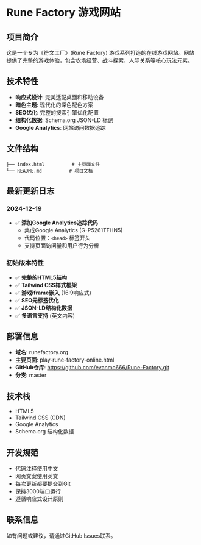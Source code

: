 # Rune Factory 游戏网站

## 项目简介
这是一个专为《符文工厂》(Rune Factory) 游戏系列打造的在线游戏网站。网站提供了完整的游戏体验，包含农场经营、战斗探索、人际关系等核心玩法元素。

## 技术特性
- **响应式设计**: 完美适配桌面和移动设备
- **暗色主题**: 现代化的深色配色方案
- **SEO优化**: 完整的搜索引擎优化配置
- **结构化数据**: Schema.org JSON-LD 标记
- **Google Analytics**: 网站访问数据追踪

## 文件结构
```
├── index.html          # 主页面文件
└── README.md          # 项目文档
```

## 最新更新日志

### 2024-12-19
- ✅ **添加Google Analytics追踪代码**
  - 集成Google Analytics (G-P5261TFHN5)
  - 代码位置：`<head>` 标签开头
  - 支持页面访问量和用户行为分析

### 初始版本特性
- ✅ **完整的HTML5结构**
- ✅ **Tailwind CSS样式框架**
- ✅ **游戏iframe嵌入** (16:9响应式)
- ✅ **SEO元标签优化**
- ✅ **JSON-LD结构化数据**
- ✅ **多语言支持** (英文内容)

## 部署信息
- **域名**: runefactory.org
- **主要页面**: play-rune-factory-online.html
- **GitHub仓库**: https://github.com/evanmo666/Rune-Factory.git
- **分支**: master

## 技术栈
- HTML5
- Tailwind CSS (CDN)
- Google Analytics
- Schema.org 结构化数据

## 开发规范
- 代码注释使用中文
- 网页文案使用英文
- 每次更新都要提交到Git
- 保持3000端口运行
- 遵循响应式设计原则

## 联系信息
如有问题或建议，请通过GitHub Issues联系。 